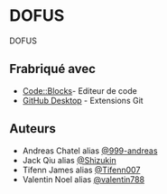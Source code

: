 # DOFUS
DOFUS

## Frabriqué avec

- [Code::Blocks](https://www.codeblocks.org/)- Editeur de code
- [GitHub Desktop](https://desktop.github.com/) - Extensions Git

## Auteurs

- Andreas Chatel alias [@999-andreas](https://github.com/999-andreas)
- Jack Qiu alias [@Shizukin](https://github.com/Shizukin)
- Tifenn James alias [@Tifenn007](https://github.com/Tifenn007)
- Valentin Noel alias [@valentin788](https://github.com/valentin788)
